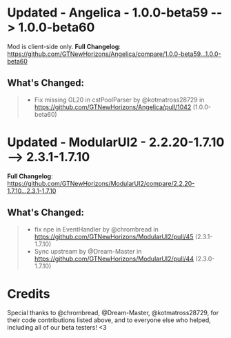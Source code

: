 # Updated - Angelica - 1.0.0-beta59 --> 1.0.0-beta60
Mod is client-side only.
**Full Changelog**: https://github.com/GTNewHorizons/Angelica/compare/1.0.0-beta59...1.0.0-beta60

## What's Changed:
>* Fix missing GL20 in cstPoolParser by @kotmatross28729 in https://github.com/GTNewHorizons/Angelica/pull/1042 (1.0.0-beta60)

# Updated - ModularUI2 - 2.2.20-1.7.10 --> 2.3.1-1.7.10
**Full Changelog**: https://github.com/GTNewHorizons/ModularUI2/compare/2.2.20-1.7.10...2.3.1-1.7.10

## What's Changed:
>* fix npe in EventHandler by @chrombread in https://github.com/GTNewHorizons/ModularUI2/pull/45 (2.3.1-1.7.10)
>* Sync upstream by @Dream-Master in https://github.com/GTNewHorizons/ModularUI2/pull/44 (2.3.0-1.7.10)

# Credits
Special thanks to @chrombread, @Dream-Master, @kotmatross28729, for their code contributions listed above, and to everyone else who helped, including all of our beta testers! <3
